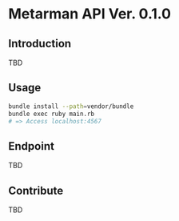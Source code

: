 # Metarman API Ver. 0.1.0

## Introduction

TBD

## Usage

```bash
bundle install --path=vendor/bundle
bundle exec ruby main.rb
# => Access localhost:4567
```

## Endpoint

TBD

## Contribute

TBD

